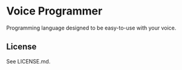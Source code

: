 # Voice Programmer
Programming language designed to be easy-to-use with your voice.


## License
See LICENSE.md.